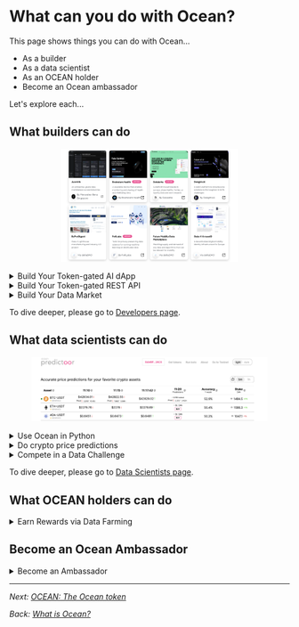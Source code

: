 # What can you do with Ocean?

This page shows things you can do with Ocean...

* As a builder
* As a data scientist
* As an OCEAN holder
* Become an Ocean ambassador

Let's explore each...

## What builders can do

<div align="center">

<figure><img src="../.gitbook/assets/general/dapps.png" alt="" width="75%"><figcaption></figcaption></figure>

</div>

<details>

<summary>Build Your Token-gated AI dApp</summary>

Monetize by making your dApp token-gated. Users no longer have to use credit cards or manage OAuth credentials. Rather, they buy & spend ERC20 datatokens to access your dApp content.

Go further yet: rather than storing user profile data on your centralized server -- which exposes you to liability -- have it on-chain encrypted by the user's wallet, and just-in-time decrypt for the app.

</details>

<details>

<summary>Build Your Token-gated REST API</summary>

Focus on the backend: make a Web3-native REST API. Like the token-gated dApps, consumers of the REST API buy access with crypto, not credit cards.

</details>

<details>

<summary>Build Your Data Market</summary>

Build a decentralized data marketplace by [forking Ocean Market code](../developers/build-a-marketplace/) to quickly get something good, or by building up from Ocean components for a more custom look.

</details>

To dive deeper, please go to [Developers page](../developers/).

## What data scientists can do

<div align="center">

<figure><img src="../.gitbook/assets/predictoor/predictoor_ui_crop.png" alt=""><figcaption></figcaption></figure>

</div>

<details>

<summary>Use Ocean in Python</summary>

The [**ocean.py**](../data-scientists/ocean.py/) library is built for the key environment of data scientists: Python. Use it to earn $ from your data, share your data, get more data from others, and see provenance of data usage.

</details>

<details>

<summary>Do crypto price predictions</summary>

With [Ocean Predictoor](../predictoor/), you submit predictions for the future price of BTC, ETH etc, and earn. The more accurate your predictions, the more $ you can earn.

</details>

<details>

<summary>Compete in a Data Challenge</summary>

Ocean regularly offer [data science challenges](../data-scientists/join-a-data-challenge.md) on real-world problems. Showcase your skills, and earn $ prizes.

</details>

To dive deeper, please go to [Data Scientists page](../data-scientists/).

## What OCEAN holders can do

<details>

<summary>Earn Rewards via Data Farming</summary>

Ocean's [Data Farming](../data-farming/) incentives program enables OCEAN holders to earn by locking OCEAN, and curating data.

</details>

## Become an Ocean Ambassador

<details>

<summary>Become an Ambassador</summary>

As an ambassador, you are an advocate for the protocol, promoting its vision and mission. By sharing your knowledge and enthusiasm, you can educate others about the benefits of Ocean Protocol, inspiring them to join the ecosystem. As part of a global community of like-minded individuals, you gain access to exclusive resources, networking opportunities, and collaborations that further enhance your expertise in the data economy. Of course, the Ocean Protocol Ambassador Program rewards contributors with weekly bounties and discretionary grants for growing the Ocean Protocol communtiy worldwide.

Follow the steps below to become an ambassador:

To become a member of the Ambassador Program, follow these steps:

1. Join Ocean Protocol's [Discord](https://discord.com/invite/TnXjkR5) server
2. Join the Discord channel called #treasure-hunter.
3. Access the application form: "[Apply](https://discord.com/channels/612953348487905282/1133478278531911790) to use this channel."
4. Answer the questions in the application form.
5. Once you've completed the application process, you can start earning experience points (XP) by actively engaging in discussions on various topics related to the Ocean Protocol.

</details>

***

_Next:_ [_OCEAN: The Ocean token_](ocean-token.md)

_Back:_ [_What is Ocean?_](what-is-ocean.md)
